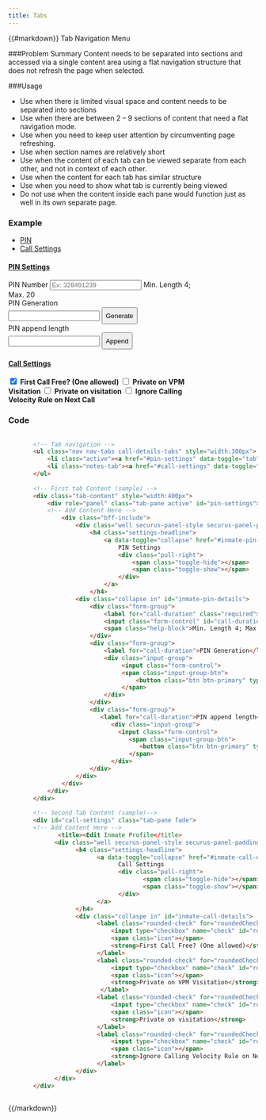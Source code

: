 ```yaml
---
title: Tabs
---
```

{{#markdown}}
Tab Navigation Menu

###Problem Summary
Content needs to be separated into sections and accessed via a single content area using a flat navigation structure that does not refresh the page when selected. 

###Usage
*  Use when there is limited visual space and content needs to be separated into sections
*  Use when there are between 2 – 9 sections of content that need a flat navigation mode.
*  Use when you need to keep user attention by circumventing page refreshing.
*  Use when section names are relatively short
*  Use when the content of each tab can be viewed separate from each other, and not in context of each other.
*  Use when the content for each tab has similar structure
*  Use when you need to show what tab is currently being viewed
*  Do not use when the content inside each pane would function just as well in its own separate page.

### Example
 <div class="library__example">
       <ul class="nav nav-tabs call-details-tabs" style="width:300px">
           <li class="active"><a href="#pin-settings" data-toggle="tab">PIN</a></li>
           <li class="notes-tab"><a href="#call-settings" data-toggle="tab">Call Settings</a></li>
       </ul>
       <div class="tab-content" style="width:400px">
           <div role="panel" class="tab-pane active" id="pin-settings">
               <div class="bff-include">
                   <div class="well securus-panel-style securus-panel-padding">
                       <h4 class="settings-headline">
                           <a data-toggle="collapse" href="#inmate-pin-details">
                               PIN Settings
                               <div class="pull-right">
                                   <span class="toggle-hide"></span>
                                   <span class="toggle-show"></span>
                               </div>
                           </a>
                       </h4>
                   <div class="collapse in" id="inmate-pin-details">
                       <div class="form-group">
                           <label for="call-duration" class="required">PIN Number</label>
                           <input class="form-control" id="call-duration" placeholder="Ex: 328491239">
                           <span class="help-block">Min. Length 4; Max. 20</span>
                       </div>
                       <div class="form-group">
                           <label for="call-duration">PIN Generation</label>
                           <div class="input-group">
                                <input class="form-control">
                                <span class="input-group-btn">
                                    <button class="btn btn-primary" type="button" style="height: 34px;">Generate</button>
                                </span>
                           </div> 
                       </div>
                       <div class="form-group">
                          <label for="call-duration">PIN append length</label>
                             <div class="input-group">
                               <input class="form-control">
                                  <span class="input-group-btn">
                                     <button class="btn btn-primary" type="button" style="height: 34px;">Append</button>
                                  </span>
                             </div> 
                       </div>
                   </div> 
               </div>
           </div>
       </div>
       <div id="call-settings" class="tab-pane fade">
              <title><Edit Inmate Profile</title>
             <div class="well securus-panel-style securus-panel-padding">
                     <h4 class="settings-headline">
                           <a data-toggle="collapse" href="#inmate-call-details">
                               Call Settings
                                   <div class="pull-right">
                                         <span class="toggle-hide"></span>
                                         <span class="toggle-show"></span>
                                   </div>
                           </a>
                     </h4>
                   <div class="collaspe in" id="inmate-call-details">
                         <label class="rounded-check" for="roundedCheck1">
                             <input type="checkbox" name="check" id="roundedCheck1" value="None" checked>
                             <span class="icon"></span>
                             <strong>First Call Free? (One allowed)</strong>
                         </label>
                         <label class="rounded-check" for="roundedCheck2">
                             <input type="checkbox" name="check" id="roundedCheck2" value="None">
                             <span class="icon"></span>
                             <strong>Private on VPM Visitation</strong>
                          </label>
                         <label class="rounded-check" for="roundedCheck3">
                             <input type="checkbox" name="check" id="roundedCheck3" value="None">
                             <span class="icon"></span>
                             <strong>Private on visitation</strong>
                         </label>
                         <label class="rounded-check" for="roundedCheck4">
                             <input type="checkbox" name="check" id="roundedCheck4" value="None">
                             <span class="icon"></span>
                             <strong>Ignore Calling Velocity Rule on Next Call</strong>
                         </label>
                   </div>
             </div>   
       </div>
 </div>

### Code
```html
     
       <!-- Tab navigation -->
       <ul class="nav nav-tabs call-details-tabs" style="width:300px">
           <li class="active"><a href="#pin-settings" data-toggle="tab">PIN</a></li>
           <li class="notes-tab"><a href="#call-settings" data-toggle="tab">Call Settings</a></li>
       </ul>
       
       <!-- First tab Content (sample) -->
       <div class="tab-content" style="width:400px">
           <div role="panel" class="tab-pane active" id="pin-settings">
           <!-- Add Content Here -->
               <div class="bff-include">
                   <div class="well securus-panel-style securus-panel-padding">
                       <h4 class="settings-headline">
                           <a data-toggle="collapse" href="#inmate-pin-details">
                               PIN Settings
                               <div class="pull-right">
                                   <span class="toggle-hide"></span>
                                   <span class="toggle-show"></span>
                               </div>
                           </a>
                       </h4>
                   <div class="collapse in" id="inmate-pin-details">
                       <div class="form-group">
                           <label for="call-duration" class="required">PIN Number</label>
                           <input class="form-control" id="call-duration" placeholder="Ex: 328491239">
                           <span class="help-block">Min. Length 4; Max. 20</span>
                       </div>
                       <div class="form-group">
                           <label for="call-duration">PIN Generation</label>
                           <div class="input-group">
                                <input class="form-control">
                                <span class="input-group-btn">
                                    <button class="btn btn-primary" type="button" style="height: 34px;">Generate</button>
                                </span>
                           </div> 
                       </div>
                       <div class="form-group">
                          <label for="call-duration">PIN append length</label>
                             <div class="input-group">
                               <input class="form-control">
                                  <span class="input-group-btn">
                                     <button class="btn btn-primary" type="button" style="height: 34px;">Append</button>
                                  </span>
                             </div> 
                       </div>
                   </div> 
               </div>
           </div>
       </div>
       
       <!-- Second Tab Content (sample)-->
       <div id="call-settings" class="tab-pane fade">
       <!-- Add Content Here -->
              <title><Edit Inmate Profile</title>
             <div class="well securus-panel-style securus-panel-padding">
                   <h4 class="settings-headline">
                         <a data-toggle="collapse" href="#inmate-call-details">
                               Call Settings
                               <div class="pull-right">
                                      <span class="toggle-hide"></span>
                                      <span class="toggle-show"></span>
                               </div>
                         </a>
                   </h4>
                   <div class="collaspe in" id="inmate-call-details">
                         <label class="rounded-check" for="roundedCheck1">
                             <input type="checkbox" name="check" id="roundedCheck1" value="None" checked>
                             <span class="icon"></span>
                             <strong>First Call Free? (One allowed)</strong>
                         </label>
                         <label class="rounded-check" for="roundedCheck2">
                             <input type="checkbox" name="check" id="roundedCheck2" value="None">
                             <span class="icon"></span>
                             <strong>Private on VPM Visitation</strong>
                          </label>
                         <label class="rounded-check" for="roundedCheck3">
                             <input type="checkbox" name="check" id="roundedCheck3" value="None">
                             <span class="icon"></span>
                             <strong>Private on visitation</strong>
                         </label>
                         <label class="rounded-check" for="roundedCheck4">
                             <input type="checkbox" name="check" id="roundedCheck4" value="None">
                             <span class="icon"></span>
                             <strong>Ignore Calling Velocity Rule on Next Call</strong>
                         </label>
                   </div>
             </div>   
       </div>
     
```
{{/markdown}}